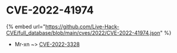 # CVE-2022-41974
{% embed url="https://github.com/Live-Hack-CVE/full_database/blob/main/cves/2022/CVE-2022-41974.json" %}

* Mr-xn ~> [CVE-2022-3328](https://www.alice-snow.ru/2022/database/cve-2022-41974/cve-2022-3328-mr-xn)